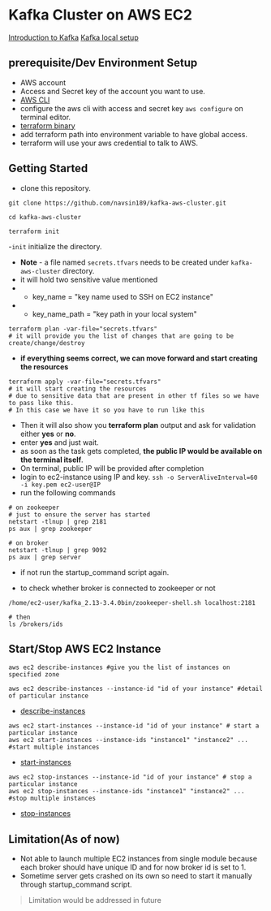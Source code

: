 # Kafka Cluster on AWS EC2

[Introduction to Kafka](https://medium.com/@sunnykkc13/introduction-to-kafka-2f274f922c17)
[Kafka local setup](https://medium.com/@sunnykkc13/kafka-setup-91b33fb50c86)

## prerequisite/Dev Environment Setup

- AWS account
- Access and Secret key of the account you want to use.
- [AWS CLI](https://awscli.amazonaws.com/AWSCLIV2.msi)
- configure the aws cli with access and secret key `aws configure` on terminal editor.
- [terraform binary](https://www.terraform.io/downloads)
- add terraform path into environment variable to have global access.
- terraform will use your aws credential to talk to AWS.

## Getting Started

- clone this repository.

```
git clone https://github.com/navsin189/kafka-aws-cluster.git

cd kafka-aws-cluster

terraform init
```

-`init` initialize the directory.

- **Note** - a file named `secrets.tfvars` needs to be created under `kafka-aws-cluster` directory.
- it will hold two sensitive value mentioned
- - key_name = "key name used to SSH on EC2 instance"
- - key_name_path = "key path in your local system"

```
terraform plan -var-file="secrets.tfvars"
# it will provide you the list of changes that are going to be create/change/destroy
```

- **if everything seems correct, we can move forward and start creating the resources**

```
terraform apply -var-file="secrets.tfvars"
# it will start creating the resources
# due to sensitive data that are present in other tf files so we have to pass like this.
# In this case we have it so you have to run like this
```

- Then it will also show you **terraform plan** output and ask for validation either **yes** or **no**.
- enter **yes** and just wait.
- as soon as the task gets completed, **the public IP would be available on the terminal itself**.
- On terminal, public IP will be provided after completion
- login to ec2-instance using IP and key. `ssh -o ServerAliveInterval=60 -i key.pem ec2-user@IP`
- run the following commands

```
# on zookeeper
# just to ensure the server has started
netstart -tlnup | grep 2181
ps aux | grep zookeeper

# on broker
netstart -tlnup | grep 9092
ps aux | grep server
```

- if not run the startup_command script again.

- to check whether broker is connected to zookeeper or not

```
/home/ec2-user/kafka_2.13-3.4.0bin/zookeeper-shell.sh localhost:2181

# then
ls /brokers/ids
```

## Start/Stop AWS EC2 Instance

```
aws ec2 describe-instances #give you the list of instances on specified zone

aws ec2 describe-instances --instance-id "id of your instance" #detail of particular instance
```

- [describe-instances](https://docs.aws.amazon.com/cli/latest/reference/ec2/describe-instances.html)

```
aws ec2 start-instances --instance-id "id of your instance" # start a particular instance
aws ec2 start-instances --instance-ids "instance1" "instance2" ... #start multiple instances
```

- [start-instances](https://docs.aws.amazon.com/cli/latest/reference/ec2/start-instances.html)

```
aws ec2 stop-instances --instance-id "id of your instance" # stop a particular instance
aws ec2 stop-instances --instance-ids "instance1" "instance2" ... #stop multiple instances
```

- [stop-instances](https://docs.aws.amazon.com/cli/latest/reference/ec2/stop-instances.html)

## Limitation(As of now)

- Not able to launch multiple EC2 instances from single module because each broker should have unique ID and for now broker id is set to 1.
- Sometime server gets crashed on its own so need to start it manually through startup_command script.

> Limitation would be addressed in future
